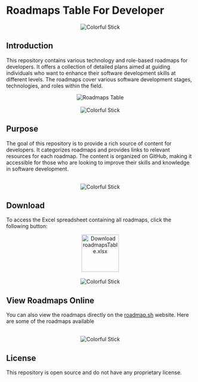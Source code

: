 # Roadmaps Table For Developer

<div style="text-align:center;">
    <img src="https://i.imgur.com/waxVImv.png" alt="Colorful Stick">
</div>

## Introduction

This repository contains various technology and role-based roadmaps for developers. It offers a collection of detailed plans aimed at guiding individuals who want to enhance their software development skills at different levels. The roadmaps cover various software development stages, technologies, and roles within the field.

<div style="text-align:center;">
    <img src="https://raw.githubusercontent.com/beydah/Assets-Repository/main/images/roadmapsTable.jpg" alt="Roadmaps Table">
</div>

<br>

<div style="text-align:center;">
    <img src="https://i.imgur.com/waxVImv.png" alt="Colorful Stick">
</div>

## Purpose

The goal of this repository is to provide a rich source of content for developers. It categorizes roadmaps and provides links to relevant resources for each roadmap. The content is organized on GitHub, making it accessible for those who are looking to improve their skills and knowledge in software development.

<br>

<div style="text-align:center;">
    <img src="https://i.imgur.com/waxVImv.png" alt="Colorful Stick">
</div>

## Download

To access the Excel spreadsheet containing all roadmaps, click the following button:

<div style="text-align:center;">
    <a href="https://raw.githubusercontent.com/beydah/Roadmaps-For-Developer/main/roadmapsTable.xlsx">
        <img src="https://raw.githubusercontent.com/beydah/Assets-Repository/6124749180f95990813b306a33f9cd5fa8a32397/images/downloadButton.svg" alt="Download roadmapsTable.xlsx" height="100">
    </a>
</div>

<br>

<div style="text-align:center;">
    <img src="https://i.imgur.com/waxVImv.png" alt="Colorful Stick">
</div>

## View Roadmaps Online

You can also view the roadmaps directly on the [roadmap.sh](https://roadmap.sh) website. Here are some of the roadmaps available

<br>

<div style="text-align:center;">
    <img src="https://i.imgur.com/waxVImv.png" alt="Colorful Stick">
</div>

## License

This repository is open source and do not have any proprietary license.
